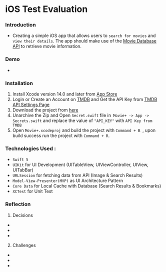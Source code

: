 # iOS Test Evaluation

### Introduction
-  Creating a simple iOS app that allows users to ```search for movies``` and ```view their details```. The app should make use of the [Movie Database API](https://www.themoviedb.org/documentation/api) to retrieve movie information.

### Demo
-

### Installation

1. Install Xcode version 14.0 and later from [App Store](https://apps.apple.com/us/app/xcode/id497799835?mt=12) 
2. Login or Create an Account on [TMDB](https://www.themoviedb.org/) and Get the API Key from [TMDB API Settings Page](https://www.themoviedb.org/settings/api)
3. Download the project from [here](https://github.com/esikmalazman/Movie-TakeHomeProjectTest/archive/refs/heads/main.zip)
4. Unarchive the Zip and Open ```Secret.swift``` file in``` Movie+ -> App -> Secrets.swift``` and replace the value of ```"API_KEY"``` with  `API Key from TMDB`
5. Open ```Movie+.xcodeproj``` and build the project with ```Command + B ```, upon build success run the project with ```Command + R```.

### Technologies Used :

- `Swift 5`
- `UIKit` for UI Development (UITableView, UIViewController, UIView, UITabBar)
- `URLSession` for fetching data from API (Image & Search Results) 
- `Model-View-Presenter(MVP)` as UI Architecture Pattern
- `Core Data` for Local Cache with Database (Search Results & Bookmarks)
- `XCTest` for Unit Test

### Reflection

1. Decisions

-
-
-

2. Challenges

-
-
-

   
